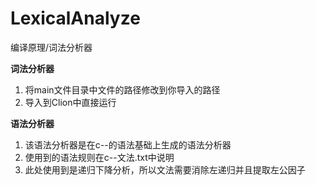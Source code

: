 # LexicalAnalyze
编译原理/词法分析器

**词法分析器**
1. 将main文件目录中文件的路径修改到你导入的路径
2. 导入到Clion中直接运行

**语法分析器**
1. 该语法分析器是在c--的语法基础上生成的语法分析器
2. 使用到的语法规则在c--文法.txt中说明
3. 此处使用到是递归下降分析，所以文法需要消除左递归并且提取左公因子